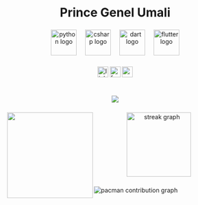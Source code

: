 <h1 align="center">Prince Genel Umali</h1>

###

<div align="center">
  <img src="https://skillicons.dev/icons?i=py" height="60" alt="python logo"  />
  <img width="12" />
  <img src="https://cdn.jsdelivr.net/gh/devicons/devicon/icons/csharp/csharp-original.svg" height="60" alt="csharp logo"  />
  <img width="12" />
  <img src="https://cdn.jsdelivr.net/gh/devicons/devicon/icons/dart/dart-original.svg" height="60" alt="dart logo"  />
  <img width="12" />
  <img src="https://cdn.jsdelivr.net/gh/devicons/devicon/icons/flutter/flutter-original.svg" height="60" alt="flutter logo"  />
</div>

###

<div align="center">
  <img src="https://img.shields.io/static/v1?message=LinkedIn&logo=linkedin&label=&color=0077B5&logoColor=white&labelColor=&style=for-the-badge" height="25" alt="linkedin logo"  />
  <img src="https://img.shields.io/static/v1?message=Facebook&logo=facebook&label=&color=1877F2&logoColor=white&labelColor=&style=for-the-badge" height="25" alt="facebook logo"  />
  <img src="https://img.shields.io/static/v1?message=Gmail&logo=gmail&label=&color=D14836&logoColor=white&labelColor=&style=for-the-badge" height="25" alt="gmail logo"  />
</div>

###

<br clear="both">

<div align="center">
  <img src="https://visitor-badge.laobi.icu/badge?page_id=UmaliPrinceGenel.UmaliPrinceGenel&left_color=chocolate"  />
</div>

###

<img align="left" height="200" src="https://media4.giphy.com/media/v1.Y2lkPTc5MGI3NjExYXJrbG9ib2I2c3dmNnU4NDNlMW43eXNuMGJobG9ocDlvZXdtbGFkdiZlcD12MV9pbnRlcm5hbF9naWZfYnlfaWQmY3Q9Zw/JIX9t2j0ZTN9S/giphy.gif"  />

###

<div align="center">
  <img src="https://streak-stats.demolab.com?user=UmaliPrinceGenel&locale=en&mode=daily&theme=dark&hide_border=false&border_radius=5&order=3" height="150" alt="streak graph"  />
</div>

###

<picture>
  <source media="(prefers-color-scheme: dark)" srcset="https://raw.githubusercontent.com/UmaliPrinceGenel/UmaliPrinceGenel/output/pacman-contribution-graph-dark.svg">
  <source media="(prefers-color-scheme: light)" srcset="https://raw.githubusercontent.com/UmaliPrinceGenel/UmaliPrinceGenel/output/pacman-contribution-graph.svg">
  <img alt="pacman contribution graph" src="https://raw.githubusercontent.com/UmaliPrinceGenel/UmaliPrinceGenel/output/pacman-contribution-graph.svg">
</picture>

###
